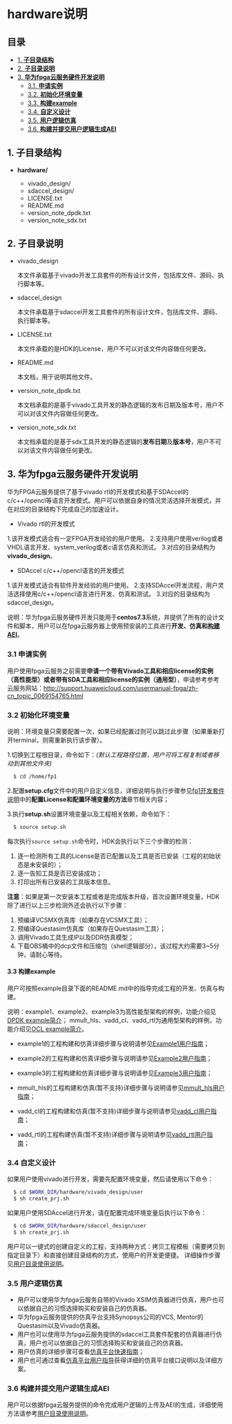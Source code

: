 # hardware说明

<div id="table-of-contents">
<h2>目录</h2>
<div id="text-table-of-contents">
<ul>
<li><a href="#sec-1">1. <b>子目录结构</b></a></li>
<li><a href="#sec-2">2. <b>子目录说明</b></a></li>
<li><a href="#sec-3">3. <b>华为fpga云服务硬件开发说明</b></a>
<ul>
<li><a href="#sec-3-1">3.1. <b>申请实例</b></a></li>
</ul>
<ul>
<li><a href="#sec-3-2">3.2. <b>初始化环境变量</b></a></li>
</ul>
<ul>
<li><a href="#sec-3-3">3.3. <b>构建example</b></a></li>
</ul>
<ul>
<li><a href="#sec-3-4">3.4. <b>自定义设计</b></a></li>
</ul>
<ul>
<li><a href="#sec-3-5">3.5. <b>用户逻辑仿真</b></a></li>
</ul>
<ul>
<li><a href="#sec-3-6">3.6. <b>构建并提交用户逻辑生成AEI</b></a></li>
</ul>
</div>
</div>

<a id="sec-1" name="sec-1"></a>

## 1. 子目录结构

- **hardware/**

  - vivado_design/
  - sdaccel_design/
  - LICENSE.txt
  - README.md
  - version_note_dpdk.txt
  - version_note_sdx.txt

<a id="sec-2" name="sec-2"></a>

## 2. 子目录说明

- vivado_design

  本文件承载基于vivado开发工具套件的所有设计文件，包括库文件、源码、执行脚本等。

- sdaccel_design

  本文件承载基于sdaccel开发工具套件的所有设计文件，包括库文件、源码、执行脚本等。

- LICENSE.txt

  本文件承载的是HDK的License，用户不可以对该文件内容做任何更改。

- README.md

  本文档，用于说明其他文件。  

- version_note_dpdk.txt  

  本文档承载的是基于vivado工具开发的静态逻辑的发布日期及版本号，用户不可以对该文件内容做任何更改。

- version_note_sdx.txt  

  本文档承载的是基于sdx工具开发的静态逻辑的**发布日期**及**版本号**，用户不可以对该文件内容做任何更改。  

<a id="sec-3" name="sec-3"></a>

## 3. 华为fpga云服务硬件开发说明

华为FPGA云服务提供了基于vivado rtl的开发模式和基于SDAccel的c/c++/opencl等语言开发模式。用户可以依据自身的情况灵活选择开发模式，并在对应的目录结构下完成自己的加速设计。

- Vivado rtl的开发模式

1.该开发模式适合有一定FPGA开发经验的用户使用。
2.支持用户使用verilog或者VHDL语言开发、system_verilog或者c语言仿真和测试。
3.对应的目录结构为**vivado_design**。

- SDAccel c/c++/opencl语言的开发模式

1.该开发模式适合有软件开发经验的用户使用。
2.支持SDAccel开发流程，用户灵活选择使用c/c++/opencl语言进行开发、仿真和测试。
3.对应的目录结构为sdaccel_design。

说明：华为fpga云服务硬件开发只能用于**centos7.3**系统，并提供了所有的设计文件和脚本，用户可以在fpga云服务器上使用预安装的工具进行**开发、仿真和[构建AEI](../docs/注册FPGA镜像.md)**。

<a id="sec-3-1" name="sec-3-1"></a>

### 3.1  申请实例

用户使用fpga云服务之前需要**申请一个带有Vivado工具和相应license的实例（高性能型）或者带有SDA工具和相应license的实例（通用型）**，申请参考参考云服务网站：http://support.huaweicloud.com/usermanual-fpga/zh-cn_topic_0069154765.html

<a id="sec-3-2" name="sec-3-2"></a>

### 3.2 初始化环境变量

说明：环境变量只需要配置一次，如果已经配置过则可以跳过此步骤（如果重新打开terminal，则需重新执行该步骤）。

1.切换到工程根目录，命令如下：*(默认工程路径位置，用户可将工程复制或者移动到其他文件夹)*

```bash
  $ cd /home/fp1
```

2.配置**setup.cfg**文件中的用户自定义信息，详细说明与执行步骤参见[fp1开发套件说明](../README.md)中的**配置License和配置环境变量的方法**章节相关内容；

3.执行**setup.sh**设置环境变量以及工程相关依赖，命令如下：

```bash
  $ source setup.sh
```

每次执行`source setup.sh`命令时，HDK会执行以下三个步骤的检测：

1. 逐一检测所有工具的License是否已配置以及工具是否已安装（工程的初始状态是未安装的）；
2. 逐一告知工具是否已安装成功；
3. 打印出所有已安装的工具版本信息。

**注意**：如果是第一次安装本工程或者是完成版本升级，首次设置环境变量，HDK除了进行以上三步检测外还会执行以下步骤：

1. 预编译VCSMX仿真库（如果存在VCSMX工具）；
2. 预编译Questasim仿真库（如果存在Questasim工具）；
3. 调用Vivado工具生成IP以及DDR仿真模型；
4. 下载OBS桶中的dcp文件和压缩包（shell逻辑部分），该过程大约需要3~5分钟，请耐心等待。

<a id="sec-3-3" name="sec-3-3"></a>

#### 3.3 构建example

用户可按照example目录下面的README.md中的指导完成工程的开发、仿真与构建。

说明：example1、example2、example3为高性能型架构的样例，功能介绍见[DPDK example简介](./vivado_design/documents/README.md)；
mmult_hls、vadd_cl、vadd_rtl为通用型架构的样例，功能介绍见[OCL example简介](./sdaccel_design/examples/README.md)。

- example1的工程构建和仿真详细步骤与说明请参见[Example1用户指南](./vivado_design/examples/example1/README.md)；

- example2的工程构建和仿真详细步骤与说明请参见[Example2用户指南](./vivado_design/examples/example2/README.md)；

- example3的工程构建和仿真详细步骤与说明请参见[Example3用户指南](./vivado_design/examples/example3/README.md)；

- mmult_hls的工程构建和仿真(暂不支持)详细步骤与说明请参见[mmult_hls用户指南](./sdaccel_design/examples/mmult_hls/README.md)；

- vadd_cl的工程构建和仿真(暂不支持)详细步骤与说明请参见[vadd_cl用户指南](./sdaccel_design/examples/vadd_cl/README.md)；

- vadd_rtl的工程构建仿真(暂不支持)详细步骤与说明请参见[vadd_rtl用户指南](./sdaccel_design/examples/vadd_rtl/README.md)；

<a id="sec-3-4" name="sec-3-4"></a>

### 3.4 自定义设计

如果用户使用vivado进行开发，需要先配置环境变量，然后请使用以下命令：

```bash
  $ cd $WORK_DIR/hardware/vivado_design/user
  $ sh create_prj.sh
```

如果用户使用SDAccel进行开发，请在配置完成环境变量后执行以下命令：

```bash
  $ cd $WORK_DIR/hardware/sdaccel_design/user
  $ sh create_prj.sh
```

用户可以一键式的创建自定义的工程，支持两种方式：拷贝工程模板（需要拷贝到指定目录下）和直接创建目录结构的方式，使用户的开发更便捷。
详细操作步骤见[用户目录使用说明](./vivado_design/user/README.md)。

<a id="sec-3-5" name="sec-3-5"></a>

### 3.5 用户逻辑仿真

- 用户可以使用华为fpga云服务自带的Vivado XSIM仿真器进行仿真，用户也可以依据自己的习惯选择购买和安装自己的仿真器。
- 华为fpga云服务提供的仿真平台支持Synopsys公司的VCS, Mentor的Questasim以及Vivado仿真器。
- 用户也可以使用华为fpga云服务提供的sdaccel工具套件配套的仿真器进行仿真，用户也可以依据自己的习惯选择购买和安装自己的仿真器。
- 用户仿真的详细步骤可查看[仿真平台快速指南](./vivado_design/lib/sim/doc/quick_start.md)；
- 用户也可通过查看[仿真平台用户指导](./vivado_design/lib/sim/doc/user_guide.md)获得详细的仿真平台接口说明以及详细方案。

<a id="sec-3-6" name="sec-3-6"></a>

### 3.6 构建并提交用户逻辑生成AEI

用户可以依据fpga云服务提供的命令完成用户逻辑的上传及AEI的生成，详细使用方法请参考[用户目录使用说明](./vivado_design/user/README.md)。
